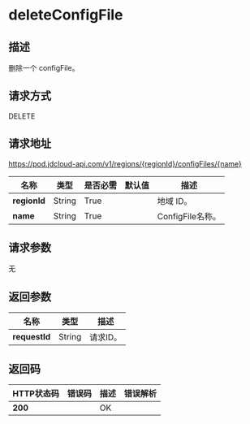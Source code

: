 # deleteConfigFile


## 描述
删除一个 configFile。


## 请求方式
DELETE

## 请求地址
https://pod.jdcloud-api.com/v1/regions/{regionId}/configFiles/{name}

|名称|类型|是否必需|默认值|描述|
|---|---|---|---|---|
|**regionId**|String|True| |地域 ID。|
|**name**|String|True| |ConfigFile名称。|

## 请求参数
无


## 返回参数
|名称|类型|描述|
|---|---|---|
|**requestId**|String|请求ID。 |


## 返回码
|HTTP状态码|错误码|描述|错误解析
|---|---|---|---|
|**200**||OK|
